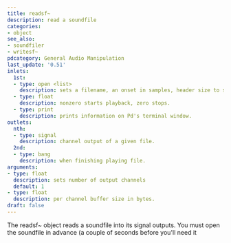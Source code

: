```yaml
---
title: readsf~
description: read a soundfile
categories:
- object
see_also:
- soundfiler
- writesf~
pdcategory: General Audio Manipulation
last_update: '0.51'
inlets:
  1st:
  - type: open <list>
    description: sets a filename, an onset in samples, header size to skip, number of channels, bytes per sample, and endianness.
  - type: float
    description: nonzero starts playback, zero stops.
  - type: print
    description: prints information on Pd's terminal window.
outlets:
  nth:
  - type: signal
    description: channel output of a given file.
  2nd:
  - type: bang
    description: when finishing playing file.
arguments:
- type: float
  description: sets number of output channels 
  default: 1
- type: float
  description: per channel buffer size in bytes.
draft: false
---
```

The readsf~ object reads a soundfile into its signal outputs. You must open the soundfile in advance (a couple of seconds before you'll need it